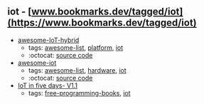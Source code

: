 iot - [www.bookmarks.dev/tagged/iot](https://www.bookmarks.dev/tagged/iot)
---
* [awesome-IoT-hybrid](https://github.com/weblancaster/awesome-IoT-hybrid#readme)
    * tags: [awesome-list](../tagged/awesome-list.md), [platform](../tagged/platform.md), [iot](../tagged/iot.md)
    * :octocat: [source code](https://github.com/weblancaster/awesome-IoT-hybrid#readme)
* [awesome-iot](https://github.com/HQarroum/awesome-iot#readme)
    * tags: [awesome-list](../tagged/awesome-list.md), [hardware](../tagged/hardware.md), [iot](../tagged/iot.md)
    * :octocat: [source code](https://github.com/HQarroum/awesome-iot#readme)
* [IoT in five days- V1.1](https://github.com/marcozennaro/IPv6-WSN-book/tree/master/Releases)
    * tags: [free-programming-books](../tagged/free-programming-books.md), [iot](../tagged/iot.md)
